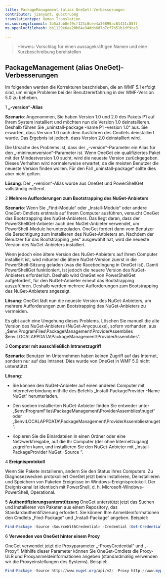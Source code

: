 ```yaml
---
title: PackageManagement (alias OneGet)-Verbesserungen
contributor: jianyunt, quoctruong
translationtype: Human Translation
ms.sourcegitcommit: 3b5a3bb0ef9cf123c0cee4a36890ac61431c85ff
ms.openlocfilehash: bb1129e6aa20b64e94ddb6d7b7cf7b51b1df9ca3

---
```


>Hinweis: Vorschlag für einen aussagekräftigen Namen und eine Kurzbeschreibung bereitstellen

## PackageManagement (alias OneGet)-Verbesserungen ##
Im folgenden werden die Korrekturen beschrieben, die an WMF 5.1 erfolgt sind, um einige Probleme bei der Benutzererfahrung in der WMF-Version 5.0 zu beheben. 

1 **„-version“-Alias**

**Szenario**: Angenommen, Sie haben Version 1.0 und 2.0 des Pakets P1 auf Ihrem System installiert und möchten nun die Version 1.0 deinstallieren. Deshalb führen Sie „uninstall-package -name P1 -version 1.0“ aus. Sie erwarten, dass Version 1.0 nach dem Ausführen des Cmdlets deinstalliert wurde. Das Ergebnis ist jedoch, dass Version 2.0 deinstalliert wird. 
    
Die Ursache des Problems ist, dass der „-version“-Parameter ein Alias für den „-minimumversion“-Parameter ist. Wenn OneGet ein qualifiziertes Paket mit der Mindestversion 1.0 sucht, wird die neueste Version zurückgegeben. Dieses Verhalten wird normalerweise erwartet, da die meisten Benutzer die neueste Version finden wollen. Für den Fall „uninstall-package“ sollte dies aber nicht gelten.
    
**Lösung**: Der „-version“-Alias wurde aus OneGet und PowerShellGet vollständig entfernt. 

2 **Mehrere Aufforderungen zum Bootstrapping des NuGet-Anbieters**

**Szenario**: Wenn Sie „Find-Module“ oder „Install-Module“ oder andere OneGet-Cmdlets erstmals auf Ihrem Computer ausführen, versucht OneGet das Bootstrapping des NuGet-Anbieters. Das liegt daran, dass der PowerShellGet-Anbieter auch den NuGet-Anbieter verwendet, um PowerShell-Module herunterzuladen. OneGet fordert dann vom Benutzer die Berechtigung zum Installieren des NuGet-Anbieters an. Nachdem der Benutzer für das Bootstrapping „yes“ ausgewählt hat, wird die neueste Version des NuGet-Anbieters installiert. 
    
Wenn jedoch eine ältere Version des NuGet-Anbieters auf Ihrem Computer installiert ist, wird mitunter die ältere NuGet-Version zuerst in die PowerShell-Sitzung geladen (was die Racebedingung in OneGet ist). Damit PowerShellGet funktioniert, ist jedoch die neuere Version des NuGet-Anbieters erforderlich. Deshalb wird OneGet von PowerShellGet aufgefordert, für den NuGet-Anbieter erneut das Bootstrapping auszuführen. Deshalb werden mehrere Aufforderungen zum Bootstrapping des NuGet-Anbieters angezeigt.

**Lösung**: OneGet lädt nun die neueste Version des NuGet-Anbieters, um mehrere Aufforderungen zum Bootstrapping des NuGet-Anbieters zu vermeiden.

Es gibt auch eine Umgehung dieses Problems. Löschen Sie manuell die alte Version des NuGet-Anbieters (NuGet-Anycpu.exe), sofern vorhanden, aus „$env:ProgramFiles\PackageManagement\ProviderAssemblies $env:LOCALAPPDATA\PackageManagement\ProviderAssemblies“.


3 **Computer mit ausschließlich Intranetzugriff**

**Szenario**: Benutzer im Unternehmen haben keinen Zugriff auf das Internet, sondern nur auf das Intranet. Dies wurde von OneGet in WMF 5.0 nicht unterstützt.

**Lösung**:
- Sie können den NuGet-Anbieter auf einen anderen Computer mit Internetverbindung mithilfe des Befehls „Install-PackageProvider -Name NuGet“ herunterladen.

- Den soeben installierten NuGet-Anbieter finden Sie entweder unter „$env:ProgramFiles\PackageManagement\ProviderAssemblies\nuget“ oder „$env:LOCALAPPDATA\PackageManagement\ProviderAssemblies\nuget“. 

- Kopieren Sie die Binärdateien in einen Ordner oder eine Netzwerkfreigabe, auf die Ihr Computer (der ohne Internetzugang) zugreifen kann, und installieren Sie den NuGet-Anbieter mit „Install-PackageProvider NuGet -Source <Path to folder>“.


4 **Ereignisprotokoll**

Wenn Sie Pakete installieren, ändern Sie den Status Ihres Computers. Zu Diagnosezwecken protokolliert OneGet jetzt beim Installieren, Deinstallieren und Speichern von Paketen Ereignisse im Windows-Ereignisprotokoll. Der Ereigniskanal ist identisch mit PowerShell, d. h. Microsoft-Windows-PowerShell, Operational.

5 **Authentifizierungsunterstützung** OneGet unterstützt jetzt das Suchen und Installieren von Paketen aus einem Repository, das Standardauthentifizierung erfordert. Sie können Ihre Anmeldeinformationen den Cmdlets „Find-Package“ und „Install-Package“ angeben. Beispiel:
``` PowerShell
Find-Package -Source <SourceWithCredential> -Credential (Get-Credential)
```
6 **Verwenden von OneGet hinter einem Proxy**

OneGet verwendet jetzt die Proxyparameter „-ProxyCredential“ und „-Proxy“. Mithilfe dieser Parameter können Sie OneGet-Cmdlets die Proxy-ULR und Proxyanmeldeinformationen angeben (standardmäßig verwenden wir die Proxyeinstellungen des Systems). Beispiel:
``` PowerShell
Find-Package -Source http://www.nuget.org/api/v2/ -Proxy http://www.myproxyserver.com -ProxyCredential (Get-Credential)
```



<!--HONumber=Aug16_HO3-->


